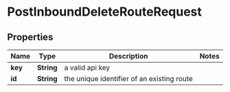 

# PostInboundDeleteRouteRequest


## Properties

| Name | Type | Description | Notes |
|------------ | ------------- | ------------- | -------------|
|**key** | **String** | a valid api key |  |
|**id** | **String** | the unique identifier of an existing route |  |




